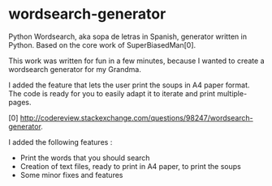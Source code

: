 # wordsearch-generator
Python Wordsearch, aka sopa de letras in Spanish, generator written in Python. Based on the core work of SuperBiasedMan[0].

This work was written for fun in a few minutes, because I wanted to create a wordsearch generator for my Grandma.

I added the feature that lets the user print the soups in A4 paper format. The code is ready for you to easily adapt it to iterate and print multiple-pages.

[0] http://codereview.stackexchange.com/questions/98247/wordsearch-generator.

I added the following features :

- Print the words that you should search
- Creation of text files, ready to print in A4 paper, to print the soups
- Some minor fixes and features
